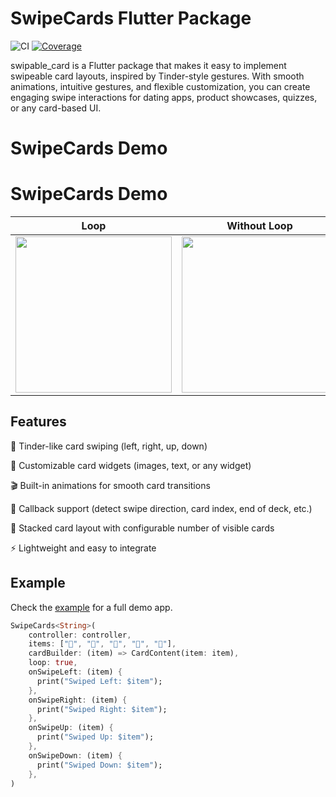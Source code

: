 # SwipeCards Flutter Package

![CI](https://github.com/olikhanbd/swipable_card/actions/workflows/flutter.yml/badge.svg)
[![Coverage](https://codecov.io/gh/olikhanbd/swipable_card/branch/main/graph/badge.svg)](https://codecov.io/gh/olikhanbd/swipable_card)

swipable_card is a Flutter package that makes it easy to implement swipeable card layouts, inspired by Tinder-style gestures. With smooth animations, intuitive gestures, and flexible customization, you can create engaging swipe interactions for dating apps, product showcases, quizzes, or any card-based UI.

# SwipeCards Demo

# SwipeCards Demo

| Loop | Without Loop |
|------|--------------|
| <img src="example/assets/loop.gif" width="250"/> | <img src="example/assets/without_loop.gif" width="250"/> |


## Features

🚀 Tinder-like card swiping (left, right, up, down)

🎨 Customizable card widgets (images, text, or any widget)

🎬 Built-in animations for smooth card transitions

🧩 Callback support (detect swipe direction, card index, end of deck, etc.)

🔄 Stacked card layout with configurable number of visible cards

⚡ Lightweight and easy to integrate

## Example

Check the [example](example/lib/main.dart) for a full demo app.

```dart
SwipeCards<String>(
	controller: controller,
	items: ["🍎", "🍌", "🍇", "🍓", "🍍"],
	cardBuilder: (item) => CardContent(item: item),
	loop: true,
	onSwipeLeft: (item) {
	  print("Swiped Left: $item");
	},
	onSwipeRight: (item) {
	  print("Swiped Right: $item");
	},
	onSwipeUp: (item) {
	  print("Swiped Up: $item");
	},
	onSwipeDown: (item) {
	  print("Swiped Down: $item");
	},
)



